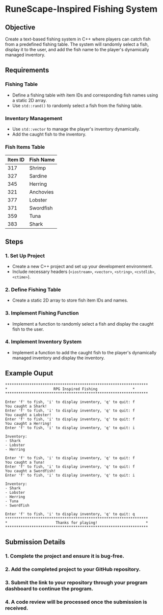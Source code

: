 # RuneScape-Inspired Fishing System

## Objective

Create a text-based fishing system in C++ where players can catch fish from a predefined fishing table. The system will randomly select a fish, display it to the user, and add the fish name to the player's dynamically managed inventory.

## Requirements

### Fishing Table

- Define a fishing table with item IDs and corresponding fish names using a static 2D array.
- Use `std::rand()` to randomly select a fish from the fishing table.

### Inventory Management

- Use `std::vector` to manage the player's inventory dynamically.
- Add the caught fish to the inventory.

### Fish Items Table

| Item ID | Fish Name    |
|---------|--------------|
| 317     | Shrimp       |
| 327     | Sardine      |
| 345     | Herring      |
| 321     | Anchovies    |
| 377     | Lobster      |
| 371     | Swordfish    |
| 359     | Tuna         |
| 383     | Shark        |

## Steps

### 1. Set Up Project

- Create a new C++ project and set up your development environment.
- Include necessary headers (`<iostream>`, `<vector>`, `<string>`, `<cstdlib>`, `<ctime>`).

### 2. Define Fishing Table

- Create a static 2D array to store fish item IDs and names.

### 3. Implement Fishing Function

- Implement a function to randomly select a fish and display the caught fish to the user.

### 4. Implement Inventory System

- Implement a function to add the caught fish to the player's dynamically managed inventory and display the inventory.

## Example Ouput
```
*****************************************************************
*                     RPG Inspired Fishing                *
*****************************************************************

Enter 'f' to fish, 'i' to display inventory, 'q' to quit: f
You caught a Shark!
Enter 'f' to fish, 'i' to display inventory, 'q' to quit: f
You caught a Lobster!
Enter 'f' to fish, 'i' to display inventory, 'q' to quit: f
You caught a Herring!
Enter 'f' to fish, 'i' to display inventory, 'q' to quit: i

Inventory:
- Shark
- Lobster
- Herring

Enter 'f' to fish, 'i' to display inventory, 'q' to quit: f
You caught a Tuna!
Enter 'f' to fish, 'i' to display inventory, 'q' to quit: f
You caught a Swordfish!
Enter 'f' to fish, 'i' to display inventory, 'q' to quit: i

Inventory:
- Shark
- Lobster
- Herring
- Tuna
- Swordfish

Enter 'f' to fish, 'i' to display inventory, 'q' to quit: q
*****************************************************************
*                      Thanks for playing!                      *
*****************************************************************
```

## Submission Details

### 1. Complete the project and ensure it is bug-free.

### 2. Add the completed project to your GitHub repository.

### 3. Submit the link to your repository through your program dashboard to continue the program.

### 4. A code review will be processed once the submission is received.
